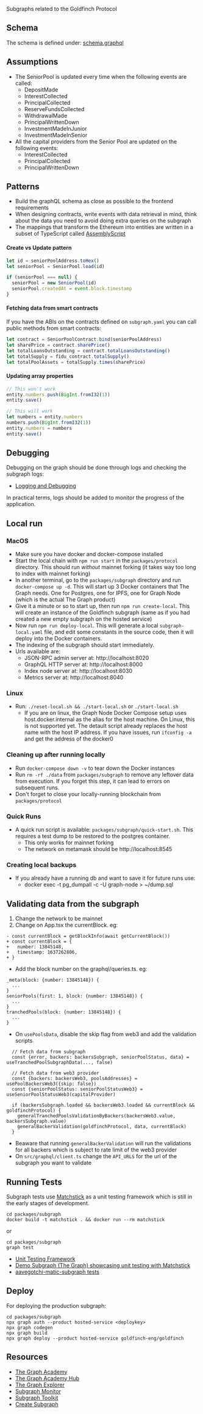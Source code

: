 Subgraphs related to the Goldfinch Protocol

## Schema
The schema is defined under: [schema.graphql](./schema.graphql)

## Assumptions
- The SeniorPool is updated every time when the following events are called:
  - DepositMade
  - InterestCollected
  - PrincipalCollected
  - ReserveFundsCollected
  - WithdrawalMade
  - PrincipalWrittenDown
  - InvestmentMadeInJunior
  - InvestmentMadeInSenior
- All the capital providers from the Senior Pool are updated on the following events:
  - InterestCollected
  - PrincipalCollected
  - PrincipalWrittenDown

## Patterns
- Build the graphQL schema as close as possible to the frontend requirements
- When designing contracts, write events with data retrieval in mind, think about the data you need to avoid doing extra queries on the subgraph
- The mappings that transform the Ethereum into entities are written in a subset of TypeScript called [AssemblyScript](https://thegraph.com/docs/developer/assemblyscript-api)

#### Create vs Update pattern

```js
let id = seniorPoolAddress.toHex()
let seniorPool = SeniorPool.load(id)

if (seniorPool === null) {
  seniorPool = new SeniorPool(id)
  seniorPool.createdAt = event.block.timestamp
}
```

#### Fetching data from smart contracts
If you have the ABIs on the contracts defined on `subgraph.yaml` you can call public methods from smart contracts:


```js
let contract = SeniorPoolContract.bind(seniorPoolAddress)
let sharePrice = contract.sharePrice()
let totalLoansOutstanding = contract.totalLoansOutstanding()
let totalSupply = fidu_contract.totalSupply()
let totalPoolAssets = totalSupply.times(sharePrice)
```

#### Updating array properties
```js
// This won't work
entity.numbers.push(BigInt.fromI32(1))
entity.save()

// This will work
let numbers = entity.numbers
numbers.push(BigInt.fromI32(1))
entity.numbers = numbers
entity.save()
```

## Debugging
Debugging on the graph should be done through logs and checking the subgraph logs:
- [Logging and Debugging](https://thegraph.com/docs/developer/assemblyscript-api#logging-and-debugging)

In practical terms, logs should be added to monitor the progress of the application.

## Local run
### MacOS
- Make sure you have docker and docker-compose installed
- Start the local chain with `npm run start` in the `packages/protocol` directory. This should run _without_ mainnet forking (it takes way too long to index with mainnet forking)
- In another terminal, go to the `packages/subgraph` directory and run `docker-compose up -d`. This will start up 3 Docker containers that The Graph needs. One for Postgres, one for IPFS, one for Graph Node (which is the actual The Graph product)
- Give it a minute or so to start up, then run `npm run create-local`. This will create an instance of the Goldfinch subgraph (same as if you had created a new empty subgraph on the hosted service)
- Now run `npm run deploy-local`. This will generate a local `subgraph-local.yaml` file, and edit some constants in the source code, then it will deploy into the Docker containers.
- The indexing of the subgraph should start immediately.
- Urls available are:
  - JSON-RPC admin server at: http://localhost:8020
  - GraphQL HTTP server at: http://localhost:8000
  - Index node server at: http://localhost:8030
  - Metrics server at: http://localhost:8040

### Linux
- Run: `./reset-local.sh && ./start-local.sh` or `./start-local.sh`
  - If you are on linux, the Graph Node Docker Compose setup uses host.docker.internal as the alias for the host machine. On Linux, this is not supported yet. The detault script already replaces the host name with the host IP address. If you have issues, run `ifconfig -a` and get the address of the docker0

### Cleaning up after running locally
- Run `docker-compose down -v` to tear down the Docker instances
- Run `rm -rf ./data` from `packages/subgraph` to remove any leftover data from execution. If you forget this step, it can lead to errors on subsequent runs.
- Don't forget to close your locally-running blockchain from `packages/protocol`

### Quick Runs
- A quick run script is available: `packages/subgraph/quick-start.sh`. This requires a test dump to be restored to the postgres container.
  - This only works for mainnet forking
  - The network on metamask should be http://localhost:8545

### Creating local backups
- If you already have a running db and want to save it for future runs use:
  - docker exec -t <postgres-container-id> pg_dumpall -c -U graph-node > ~/dump.sql

## Validating data from the subgraph
1. Change the network to be mainnet
2. Change on App.tsx the currentBlock. eg:
```
- const currentBlock = getBlockInfo(await getCurrentBlock())
+ const currentBlock = {
+   number: 13845148,
+   timestamp: 1637262806,
+ }
```
- Add the block number on the graphql/queries.ts. eg:
```
_meta(block: {number: 13845148}) {
  ...
}
seniorPools(first: 1, block: {number: 13845148}) {
  ...
}
tranchedPools(block: {number: 13845148}) {
  ...
}
```
- On `usePoolsData`, disable the skip flag from web3 and add the validation scripts
```
  // Fetch data from subgraph
  const {error, backers: backersSubgraph, seniorPoolStatus, data} = useTranchedPoolSubgraphData(..., false)

  // Fetch data from web3 provider
  const {backers: backersWeb3, poolsAddresses} = usePoolBackersWeb3({skip: false})
  const {seniorPoolStatus: seniorPoolStatusWeb3} = useSeniorPoolStatusWeb3(capitalProvider)

  if (backersSubgraph.loaded && backersWeb3.loaded && currentBlock && goldfinchProtocol) {
    generalTranchedPoolsValidationByBackers(backersWeb3.value, backersSubgraph.value)
    generalBackerValidation(goldfinchProtocol, data, currentBlock)
  }
```
  - Beaware that running `generalBackerValidation` will run the validations for all backers which is subject to rate limit of the web3 provider
- On `src/graphql/client.ts` change the `API_URLS` for the url of the subgraph you want to validate

## Running Tests
Subgraph tests use [Matchstick](https://github.com/LimeChain/matchstick) as a unit testing framework which is still in the early stages of development.

```
cd packages/subgraph
docker build -t matchstick . && docker run --rm matchstick
```

or

```
cd packages/subgraph
graph test
```

- [Unit Testing Framework](https://thegraph.com/docs/en/developer/matchstick/)
- [Demo Subgraph (The Graph) showcasing unit testing with Matchstick](https://github.com/LimeChain/demo-subgraph)
- [aavegotchi-matic-subgraph tests](https://github.com/aavegotchi/aavegotchi-matic-subgraph/tree/main/src/tests)

## Deploy
For deploying the production subgraph:

```
cd packages/subgraph
npx graph auth --product hosted-service <deploykey>
npx graph codegen
npx graph build
npx graph deploy --product hosted-service goldfinch-eng/goldfinch
```

## Resources
- [The Graph Academy](https://thegraph.academy/developers/)
- [The Graph Academy Hub](https://github.com/TheGraphAcademy/Graph-Academy-Hub)
- [The Graph Explorer](https://thegraph.com/explorer/)
- [Subgraph Monitor](https://github.com/gnosis/thegraph-subgraphs-monitor)
- [Subgraph Toolkit](https://github.com/protofire/subgraph-toolkit)
- [Create Subgraph](https://thegraph.com/docs/developer/create-subgraph-hosted)
